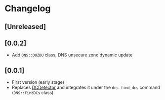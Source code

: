 # Changelog

## [Unreleased]

## [0.0.2]

- Add `DNS::DUZDU` class, DNS unsecure zone dynamic update

## [0.0.1]

- First version (early stage)
- Replaces [DCDetector](https://github.com/noraj/DCDetector) and integrates it under the `dns find_dcs` command (`DNS::FindDCs` class).
